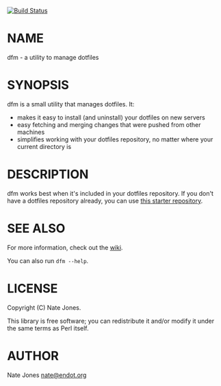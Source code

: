 [![Build Status](https://travis-ci.org/justone/dfm.svg?branch=master)](https://travis-ci.org/justone/dfm)
# NAME

dfm - a utility to manage dotfiles

# SYNOPSIS

dfm is a small utility that manages dotfiles.  It:

- makes it easy to install (and uninstall) your dotfiles on new servers
- easy fetching and merging changes that were pushed from other machines
- simplifies working with your dotfiles repository, no matter where your current directory is

# DESCRIPTION

dfm works best when it's included in your dotfiles repository.  If you don't
have a dotfiles repository already, you can use
[this starter repository](https://github.com/justone/dotfiles).

# SEE ALSO

For more information, check out the [wiki](http://github.com/justone/dotfiles/wiki).

You can also run `dfm --help`.

# LICENSE

Copyright (C) Nate Jones.

This library is free software; you can redistribute it and/or modify
it under the same terms as Perl itself.

# AUTHOR

Nate Jones <nate@endot.org>
